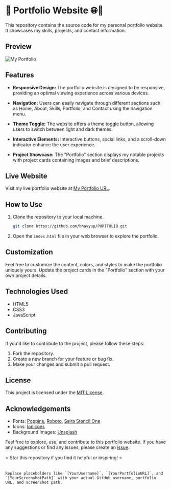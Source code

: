 # 🚀 Portfolio Website 🌐💼

This repository contains the source code for my personal portfolio website. It showcases my skills, projects, and contact information.

## Preview

![My Portfolio](https://github.com/user-attachments/assets/bebed12e-6447-4759-bf90-21d92eb2cd86)


## Features

- **Responsive Design:** The portfolio website is designed to be responsive, providing an optimal viewing experience across various devices.

- **Navigation:** Users can easily navigate through different sections such as Home, About, Skills, Portfolio, and Contact using the navigation menu.

- **Theme Toggle:** The website offers a theme toggle button, allowing users to switch between light and dark themes.

- **Interactive Elements:** Interactive buttons, social links, and a scroll-down indicator enhance the user experience.

- **Project Showcase:** The "Portfolio" section displays my notable projects with project cards containing images and brief descriptions.

## Live Website

Visit my live portfolio website at [My Portfolio URL](https://bhavy-upreti-port-folio.netlify.app/).

## How to Use

1. Clone the repository to your local machine.
   ```bash
   git clone https://github.com/bhavyup/PORTFOLIO.git
   ```

2. Open the `index.html` file in your web browser to explore the portfolio.

## Customization

Feel free to customize the content, colors, and styles to make the portfolio uniquely yours. Update the project cards in the "Portfolio" section with your own project details.

## Technologies Used

- HTML5
- CSS3
- JavaScript

## Contributing

If you'd like to contribute to the project, please follow these steps:

1. Fork the repository.
2. Create a new branch for your feature or bug fix.
3. Make your changes and submit a pull request.

## License

This project is licensed under the [MIT License](LICENSE).

## Acknowledgements

- Fonts: [Poppins](https://fonts.google.com/specimen/Poppins), [Roboto](https://fonts.google.com/specimen/Roboto), [Saira Stencil One](https://fonts.google.com/specimen/Saira+Stencil+One)
- Icons: [Ionicons](https://ionicons.com/)
- Background Images: [Unsplash](https://unsplash.com/)

Feel free to explore, use, and contribute to this portfolio website. If you have any suggestions or find any issues, please create an [issue](https://github.com/bhavyup/PORTFOLIO/issues).

⭐ Star this repository if you find it helpful or inspiring! ⭐
```

Replace placeholders like `[YourUsername]`, `[YourPortfolioURL]`, and `[YourScreenshotPath]` with your actual GitHub username, portfolio URL, and screenshot path.

